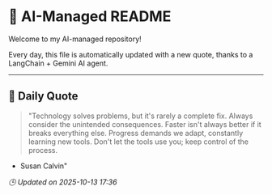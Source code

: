 # 🧠 AI-Managed README

Welcome to my AI-managed repository!

Every day, this file is automatically updated with a new quote, thanks to a LangChain + Gemini AI agent.

---

## 📅 Daily Quote

> "Technology solves problems, but it's rarely a complete fix.
Always consider the unintended consequences.
Faster isn't always better if it breaks everything else.
Progress demands we adapt, constantly learning new tools.
Don't let the tools use you; keep control of the process.
- Susan Calvin"

*🕒 Updated on 2025-10-13 17:36*